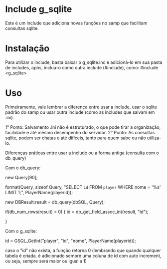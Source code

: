# Include g_sqlite
Este é um include que adiciona novas funções no samp que facilitam consultas sqlite.

# Instalação

Para utilizar o include, basta baixar o g_sqlite.inc e adicioná-lo em sua pasta de includes, após, inclua-o como outra include (#include), como:
#include <g_sqlite>

# Uso

Primeiramente, vale lembrar a diferença entre usar a include, usar o sqlite padrão do samp ou usar outra include (como as includes que salvam em .ini).

1° Ponto: Salvamento .ini não é estruturado, o que pode tirar a organização, facilidade e até mesmo desempenho do servidor.
2° Ponto: As consultas sqlite, podem ser chatas e até difíceis, tanto para quem sabe ou não utiliza-lo.

Diferenças práticas entre usar a include ou a forma antiga (consulta com o db_query)

Com o db_query:

new Query[90];


format(Query, sizeof Query, "SELECT `id` FROM `player` WHERE nome = '%s' LIMIT 1;", PlayerName(playerid));


new DBResult:result = db_query(dbSQL, Query);


if(db_num_rows(result) > 0)
{
  id = db_get_field_assoc_int(result, "id");

}

Com o g_sqlite:

id = GSQL_GetInt("player", "id", "nome", PlayerName(playerid));


caso o "id" não exista, a função retorna 0 (lembrando que quando qualquer tabela é criada, é adicionado sempre uma coluna de id com auto increment, ou seja, sempre será maior ou igual a 1)

